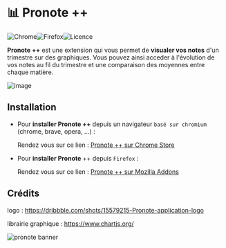 # 📊 Pronote ++
<div style="display: flex">
<img alt="Chrome" src="https://img.shields.io/chrome-web-store/v/ipoinflndgnlmgminbilaoajdlfbhgbb?label=%5BChrome%5D%20Pronote%20%2B%2B" />
<img alt="Firefox" src="https://img.shields.io/amo/v/pronote?label=%5BFirefox%5D%20Pronote%20%2B%2B" />
<img alt="Licence" src="https://img.shields.io/badge/Licence-MIT-red?cacheSeconds=2592000" />

</div>

**Pronote ++** est une extension  qui vous permet de **visualer vos notes** d'un trimestre sur des graphiques. Vous pouvez ainsi acceder à l'évolution de vos notes au fil du trimestre et une comparaison des moyennes entre chaque matière.

![image](https://user-images.githubusercontent.com/80203026/204807417-06567f0b-5d8d-4949-bcfb-809e90ef2281.png)

## Installation
- Pour **installer Pronote ++** depuis un navigateur `basé sur chromium` (chrome, brave, opera, ...) : 
  
  Rendez vous sur ce lien : [Pronote ++ sur Chrome Store](https://chrome.google.com/webstore/detail/pronote/ "Chrome Web Store")


- Pour **installer Pronote** ++ depuis `Firefox` :
  
  Rendez vous sur ce lien : [Pronote ++ sur Mozilla Addons](https://addons.mozilla.org/fr/firefox/addon/pronote/ "Mozilla Addons")

## Crédits
logo : https://dribbble.com/shots/15579215-Pronote-application-logo

librairie graphique : https://www.chartjs.org/

![pronote banner](https://user-images.githubusercontent.com/80203026/204856665-d6eb32ae-a4f0-4dd7-a15a-4ab93e03db27.png)
